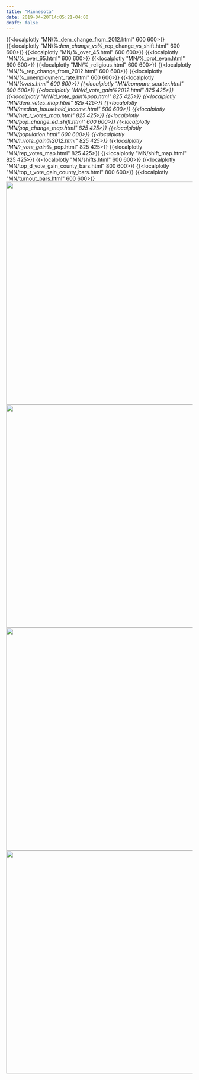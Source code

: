 ```yaml
---
title: "Minnesota"
date: 2019-04-20T14:05:21-04:00
draft: false
---
```




{{<localplotly "MN/%_dem_change_from_2012.html" 600 600>}}
{{<localplotly "MN/%_dem_change_vs_%_rep_change_vs_shift.html" 600 600>}}
{{<localplotly "MN/%_over_45.html" 600 600>}}
{{<localplotly "MN/%_over_65.html" 600 600>}}
{{<localplotly "MN/%_prot_evan.html" 600 600>}}
{{<localplotly "MN/%_religious.html" 600 600>}}
{{<localplotly "MN/%_rep_change_from_2012.html" 600 600>}}
{{<localplotly "MN/%_unemployment_rate.html" 600 600>}}
{{<localplotly "MN/%_vets.html" 600 600>}}
{{<localplotly "MN/compare_scatter.html" 600 600>}}
{{<localplotly "MN/d_vote_gain_%_2012.html" 825 425>}}
{{<localplotly "MN/d_vote_gain_%_pop.html" 825 425>}}
{{<localplotly "MN/dem_votes_map.html" 825 425>}}
{{<localplotly "MN/median_household_income.html" 600 600>}}
{{<localplotly "MN/net_r_votes_map.html" 825 425>}}
{{<localplotly "MN/pop_change_ed_shift.html" 600 600>}}
{{<localplotly "MN/pop_change_map.html" 825 425>}}
{{<localplotly "MN/population.html" 600 600>}}
{{<localplotly "MN/r_vote_gain_%_2012.html" 825 425>}}
{{<localplotly "MN/r_vote_gain_%_pop.html" 825 425>}}
{{<localplotly "MN/rep_votes_map.html" 825 425>}}
{{<localplotly "MN/shift_map.html" 825 425>}}
{{<localplotly "MN/shifts.html" 600 600>}}
{{<localplotly "MN/top_d_vote_gain_county_bars.html" 800 600>}}
{{<localplotly "MN/top_r_vote_gain_county_bars.html" 800 600>}}
{{<localplotly "MN/turnout_bars.html" 600 600>}}
<img src="/MN/net_gop_votes_waterfall.png" width="600" height="600" />
<img src="/MN/r_votes_waterfall.png" width="600" height="600" />
<img src="/MN/d_votes_waterfall.png" width="600" height="600" />
<img src="/MN/tot_votes_waterfall.png" width="600" height="600" />
